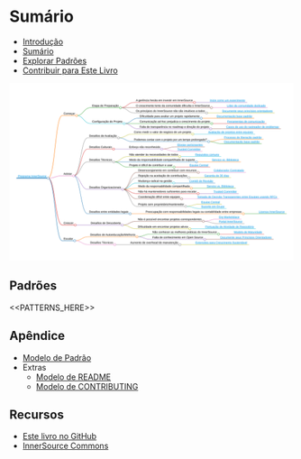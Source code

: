 # Sumário

<!--
Não edite toc.md diretamente!!!
Em vez disso, edite toc_template.md
-->

<!--
  OBSERVAÇÃO:
  Os caminhos aqui são relativos a este arquivo e não ao diretório raiz especificado em .gitbook.yaml.
-->

* [Introdução](./introduction.md)
* [Sumário](./toc.md)
* [Explorar Padrões](./explore-patterns.md)
* [Contribuir para Este Livro](./contribute.md)

![Mapa Mental dos Padrões InnerSource](../../pattern-categorization/pt-br/innersource-program-mind-map.png)

## Padrões <a id="p"></a>

<<PATTERNS_HERE>>

## Apêndice

* [Modelo de Padrão](../../meta/pattern-template.md)
* Extras
  * [Modelo de README](../../translation/pt-br/templates/README-template.md)
  * [Modelo de CONTRIBUTING](../../translation/pt-br/templates/CONTRIBUTING-template.md)

## Recursos

* [Este livro no GitHub](https://github.com/InnerSourceCommons/InnerSourcePatterns)
* [InnerSource Commons](http://innersourcecommons.org)
